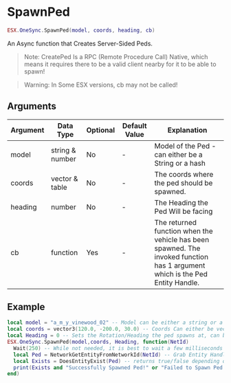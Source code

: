 # SpawnPed

```lua
ESX.OneSync.SpawnPed(model, coords, heading, cb)
```

An Async function that Creates Server-Sided Peds.

> Note: CreatePed Is a RPC (Remote Procedure Call) Native, which means it requires there to be a valid client nearby for it to be able to spawn!

> Warning: In Some ESX versions, cb may not be called!

## Arguments

| Argument    | Data Type     | Optional | Default Value | Explanation                                                                                                                 |
|-------------|---------------|----------|---------------|-----------------------------------------------------------------------------------------------------------------------------|
| model | string & number | No       | -             | Model of the Ped - can either be a String or a hash |
| coords      | vector & table         | No       | -             | The coords where the ped should be spawned.                      |
| heading     | number        | No       | -             | The Heading the Ped Will be facing |
| cb          | function      | Yes      | -             | The returned function when the vehicle has been spawned. The invoked function has 1 argument which is the Ped Entity Handle. |

## Example

```lua
local model = "a_m_y_vinewood_02" -- Model can be either a string or a hash
local coords = vector3(120.0, -200.0, 30.0) -- Coords Can either be vector or a table (such as {x = 0, y = 0, z = 0})
local Heading = 0 -- Sets the Rotation/Heading the ped spawns at, can be any number
ESX.OneSync.SpawnPed(model,coords, Heading, function(NetId)
  Wait(250) -- While not needed, it is best to wait a few milliseconds to ensure the ped is available
  local Ped = NetworkGetEntityFromNetworkId(NetId) -- Grab Entity Handle From Network Id
  local Exists = DoesEntityExist(Ped) -- returns true/false depending on if the ped exists.
  print(Exists and "Successfully Spawned Ped!" or "Failed to Spawn Ped!")
end)
```
